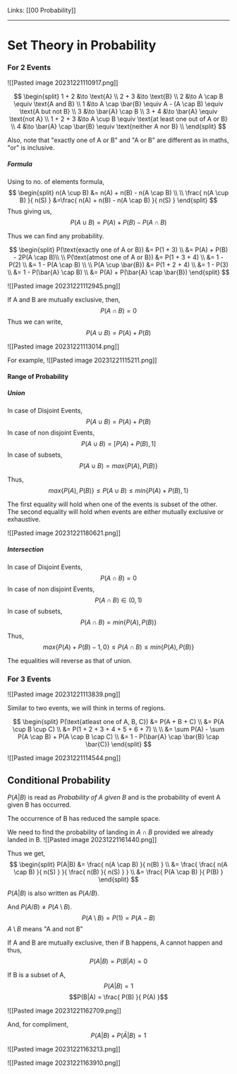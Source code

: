 Links: [[00 Probability]]
___
# Set Theory in Probability 

### For 2 Events 
![[Pasted image 20231221110917.png]]

$$
\begin{split}
1 + 2 &\to \text{A} \\
2 + 3 &\to \text{B} \\
2 &\to A \cap B \equiv \text{A and B} \\
1 &\to A \cap \bar{B} \equiv A - (A \cap B) \equiv \text{A but not B} \\
3 &\to \bar{A} \cap B \\
3 + 4 &\to \bar{A} \equiv \text{not A} \\
1 + 2 + 3 &\to A \cup B \equiv \text{at least one out of A or B} \\ 
4 &\to \bar{A} \cap \bar{B} \equiv \text{neither A nor B} \\
\end{split}
$$


Also, note that "exactly one of A or B" and "A or B" are different as in maths, "or" is inclusive. 

##### Formula 
Using to no. of elements formula, 
$$
\begin{split}
n(A \cup B) &= n(A) + n(B) - n(A \cap B) \\
\\
\frac{ n(A \cup B) }{ n(S) } &=\frac{ n(A) + n(B) - n(A \cap B) }{ n(S) } 
\end{split}
$$
Thus giving us,
$$P(A \cup B) = P(A) + P(B) - P(A \cap B)$$

Thus we can find any probability. 

$$
\begin{split}
P(\text{exactly one of A or B}) &= P(1 + 3) \\
&= P(A) + P(B) - 2P(A \cap B)\\
\\
P(\text{atmost one of A or B}) &= P(1 + 3 + 4) \\
&= 1 - P(2) \\
&= 1 - P(A \cap B) \\
\\
P(A \cup \bar{B}) &= P(1 + 2 + 4) \\
&= 1 - P(3) \\
&= 1 - P(\bar{A} \cap B) \\
&= P(A) + P(\bar{A} \cap \bar{B})  
\end{split}
$$

![[Pasted image 20231221112945.png]]

If A and B are mutually exclusive, then,
$$P(A \cap B) = 0$$
Thus we can write,
$$P(A \cup B) = P(A) + P(B)$$

![[Pasted image 20231221113014.png]]

For example,
![[Pasted image 20231221115211.png]]

#### Range of Probability  
#####  Union
In case of Disjoint Events, 
$$P(A \cup B) = P(A) + P(B)$$
In case of non disjoint Events, 
$$P(A \cup B) = [P(A) + P(B),1]$$
In case of subsets, 
$$P(A \cup B) = max\{ P(A),P(B) \}$$

Thus,
$$max\{ P(A),P(B) \} \leq P(A \cup B) \leq min\{ P(A)+P(B),1 \}$$

The first equality will hold when one of the events is subset of the other. 
The second equality will hold when events are either mutually exclusive or exhaustive. 

![[Pasted image 20231221180621.png]]
##### Intersection
In case of Disjoint Events, 
$$P(A \cap B) = 0$$
In case of non disjoint Events, 
$$P(A \cap B) \in (0,1)$$
In case of subsets, 
$$P(A \cap B) = min\{ P(A),P(B) \}$$

Thus, 
$$max\{ P(A) + P(B)-1,0 \} \leq P(A \cap B) \leq min\{ P(A),P(B) \}$$

The equalities will reverse as that of union.

### For 3 Events 
![[Pasted image 20231221113839.png]]

Similar to two events, we will think in terms of regions. 

$$
\begin{split}
P(\text{atleast one of A, B, C}) &= P(A + B + C) \\
&= P(A \cup B \cup C) \\
&= P(1 + 2 + 3 + 4 + 5 + 6 + 7) \\
\\
&= \sum P(A) - \sum P(A \cap B) + P(A \cap B \cap C) \\
&= 1 - P(\bar{A} \cap \bar{B} \cap \bar{C})
\end{split}
$$

![[Pasted image 20231221114544.png]]

## Conditional Probability
$P(A|B)$ is read as *Probability of A given B* and is the probability of event A given B has occurred. 

The occurrence of B has reduced the sample space. 

We need to find the probability of landing in $A \cap B$ provided we already landed in B.
![[Pasted image 20231221161440.png]]

Thus we get,
$$
\begin{split}
P(A|B) &= \frac{ n(A \cap B) }{ n(B) } \\
&= \frac{ \frac{ n(A \cap B) }{ n(S) } }{ \frac{ n(B) }{ n(S) } } \\
&= \frac{ P(A \cap B) }{ P(B) }
\end{split}
$$

$P(A|B)$ is also written as $P(A /B)$.

And $P(A /B) \neq P(A\setminus B)$. 
$$P(A \setminus B) = P(1) = P(A - B)$$
$A \setminus B$ means "A and not B"

If A and B are mutually exclusive, then if B happens, A cannot happen and thus,
$$P(A|B) = P(B|A) = 0$$

If B is a subset of A,
$$P(A|B) = 1$$
$$P(B|A) = \frac{ P(B) }{ P(A) }$$

![[Pasted image 20231221162709.png]]

And, for compliment,
$$P(A|B) + P(\bar{A}|B) = 1$$

![[Pasted image 20231221163213.png]]

![[Pasted image 20231221163910.png]]